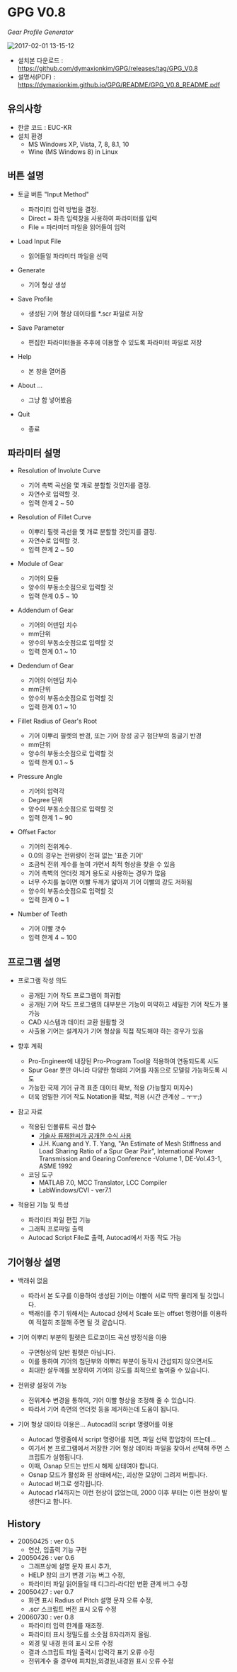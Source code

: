 # GPG V0.8

_Gear Profile Generator_

![2017-02-01 13-15-12](https://cloud.githubusercontent.com/assets/12775748/22495085/8a1546a0-e880-11e6-8302-089ae74e31b0.png)

* 설치본 다운로드 : https://github.com/dymaxionkim/GPG/releases/tag/GPG_V0.8
* 설명서(PDF) : https://dymaxionkim.github.io/GPG/README/GPG_V0.8_README.pdf


## 유의사항
* 한글 코드 : EUC-KR
* 설치 환경
  - MS Windows XP, Vista, 7, 8, 8.1, 10
  - Wine (MS Windows 8) in Linux

## 버튼 설명

* 토글 버튼 "Input Method"
  - 파라미터 입력 방법을 결정.
  - Direct = 좌측 입력창을 사용하여 파라미터를 입력
  - File = 파라미터 파일을 읽어들여 입력

* Load Input File
  - 읽어들일 파라미터 파일을 선택

* Generate
  - 기어 형상 생성

* Save Profile
  - 생성된 기어 형상 데이타를 *.scr 파일로 저장

* Save Parameter
  - 편집한 파라미터들을 추후에 이용할 수 있도록 파라미터 파일로 저장

* Help
  - 본 창을 열어줌

* About ...
  - 그냥 함 넣어봤음

* Quit
  - 종료


## 파라미터 설명
* Resolution of Involute Curve
  - 기어 측벽 곡선을 몇 개로 분할할 것인지를 결정.
  - 자연수로 입력할 것.
  - 입력 한계 2 ~ 50

* Resolution of Fillet Curve
  - 이뿌리 필렛 곡선을 몇 개로 분할할 것인지를 결정.
  - 자연수로 입력할 것.
  - 입력 한계 2 ~ 50

* Module of Gear
  - 기어의 모듈
  - 양수의 부동소숫점으로 입력할 것
  - 입력 한계 0.5 ~ 10

* Addendum of Gear
  - 기어의 어덴덤 치수
  - mm단위
  - 양수의 부동소숫점으로 입력할 것
  - 입력 한계 0.1 ~ 10

* Dedendum of Gear
  - 기어의 어덴덤 치수
  - mm단위
  - 양수의 부동소숫점으로 입력할 것
  - 입력 한계 0.1 ~ 10

* Fillet Radius of Gear's Root
  - 기어 이뿌리 필렛의 반경, 또는 기어 창성 공구 첨단부의 둥글기 반경
  - mm단위
  - 양수의 부동소숫점으로 입력할 것
  - 입력 한계 0.1 ~ 5

* Pressure Angle
  - 기어의 압력각
  - Degree 단위
  - 양수의 부동소숫점으로 입력할 것
  - 입력 한계 1 ~ 90

* Offset Factor
  - 기어의 전위계수.
  - 0.0의 경우는 전위량이 전혀 없는 '표준 기어'
  - 조금씩 전위 계수를 높여 가면서 최적 형상을 찾을 수 있음
  - 기어 측벽의 언더컷 제거 용도로 사용하는 경우가 많음
  - 너무 수치를 높이면 이빨 두께가 얇아져 기어 이빨의 강도 저하됨
  - 양수의 부동소숫점으로 입력할 것
  - 입력 한계 0 ~ 1

* Number of Teeth
  - 기어 이빨 갯수
  - 입력 한계 4 ~ 100


## 프로그램 설명

* 프로그램 작성 의도
  - 공개된 기어 작도 프로그램이 희귀함
  - 공개된 기어 작도 프로그램의 대부분은 기능이 미약하고 세밀한 기어 작도가 불가능
  - CAD 시스템과 데이터 교환 원활할 것
  - 사출용 기어는 설계자가 기어 형상을 직접 작도해야 하는 경우가 있음

* 향후 계획
  - Pro-Engineer에 내장된 Pro-Program Tool을 적용하여 연동되도록 시도
  - Spur Gear 뿐만 아니라 다양한 형태의 기어를 자동으로 모델링 가능하도록 시도
  - 가능한 국제 기어 규격 표준 데이터 확보, 적용 (가능할지 미지수)
  - 더욱 엄밀한 기어 작도 Notation을 확보, 적용 (시간 관계상 ..  ㅜㅜ;)

* 참고 자료
  - 적용된 인볼류트 곡선 함수
    - [기술사 류재완씨가 공개한 수식 사용](https://cloud.githubusercontent.com/assets/12775748/22495094/96708464-e880-11e6-9dc4-5d5fe5519f59.png)
    - J.H. Kuang and Y. T. Yang, "An Estimate of Mesh Stiffness and Load Sharing Ratio of a Spur Gear Pair", International Power Transmission and Gearing Conference -Volume 1, DE-Vol.43-1, ASME 1992
  - 코딩 도구
    - MATLAB 7.0, MCC Translator, LCC Compiler
    - LabWindows/CVI  - ver7.1


* 적용된 기능 및 특성
  - 파라미터 파일 편집 기능
  - 그래픽 프로파일 출력
  - Autocad Script File로 출력, Autocad에서 자동 작도 가능


## 기어형상 설명

* 백래쉬 없음
  - 따라서 본 도구를 이용하여 생성된 기어는 이빨이 서로 딱딱 물리게 될 것입니다.
  - 백래쉬를 주기 위해서는 Autocad 상에서 Scale 또는 offset 명령어를 이용하여 적절히 조절해 주면 될 것 같습니다.

* 기어 이뿌리 부분의 필렛은 트로코이드 곡선 방정식을 이용
  - 구면형상의 일반 필렛은 아닙니다.
  - 이를 통하여 기어의 첨단부와 이뿌리 부분이 동작시 간섭되지 않으면서도 
  - 최대한 살두께를 보장하여 기어의 강도를 최적으로 높여줄 수 있습니다.

* 전위량 설정이 가능
  - 전위계수 변경을 통하여, 기어 이빨 형상을 조정해 줄 수 있습니다.
  - 따라서 기어 측면의 언더컷 등을 제거하는데 도움이 됩니다.

* 기어 형상 데이타 이용은...  Autocad의 script 명령어를 이용
  - Autocad 명령줄에서 script 명령어를 치면, 파일 선택 팝업창이 뜨는데...
  - 여기서 본 프로그램에서 저장한 기어 형상 데이타 파일을 찾아서 선택해 주면 스크립트가 실행됩니다.
  - 이때, Osnap 모드는 반드시 해제 상태여야 합니다.  
  - Osnap 모드가 활성화 된 상태에서는, 괴상한 모양이 그려져 버립니다.
  - Autocad 버그로 생각됩니다.  
  - Autocad r14까지는 이런 현상이 없었는데, 2000 이후 부터는 이런 현상이 발생한다고 합니다.


## History

* 20050425 : ver 0.5
  - 연산, 입출력 기능 구현
* 20050426 : ver 0.6
  - 그래프상에 설명 문자 표시 추가,
  - HELP 창의 크기 변경 기능 버그 수정,
  - 파라미터 파일 읽어들일 때 디그리-라디안 변환 관계 버그 수정
* 20050427 : ver 0.7
  - 화면 표시 Radius of Pitch 설명 문자 오류 수정,
  - .scr 스크립트 버전 표시 오류 수정
* 20060730 : ver 0.8
  - 파라미터 입력 한계를 재조정.
  - 파라미터 표시 정밀도를 소숫점 8자리까지 올림.
  - 외경 및 내경 원의 표시 오류 수정
  - 결과 스크립트 파일 출력시 압력각 표기 오류 수정
  - 전위계수 줄 경우에 피치원,외경원,내경원 표시 오류 수정

